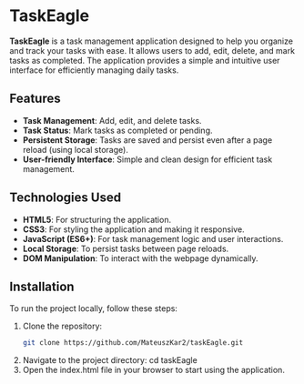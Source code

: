  # TaskEagle

**TaskEagle** is a task management application designed to help you organize and track your tasks with ease. It allows users to add, edit, delete, and mark tasks as completed. The application provides a simple and intuitive user interface for efficiently managing daily tasks.

## Features

- **Task Management**: Add, edit, and delete tasks.
- **Task Status**: Mark tasks as completed or pending.
- **Persistent Storage**: Tasks are saved and persist even after a page reload (using local storage).
- **User-friendly Interface**: Simple and clean design for efficient task management.

## Technologies Used

- **HTML5**: For structuring the application.
- **CSS3**: For styling the application and making it responsive.
- **JavaScript (ES6+)**: For task management logic and user interactions.
- **Local Storage**: To persist tasks between page reloads.
- **DOM Manipulation**: To interact with the webpage dynamically.

## Installation

To run the project locally, follow these steps:

1. Clone the repository:
   ```bash
   git clone https://github.com/MateuszKar2/taskEagle.git
2. Navigate to the project directory:
   cd taskEagle
3. Open the index.html file in your browser to start using the application.
